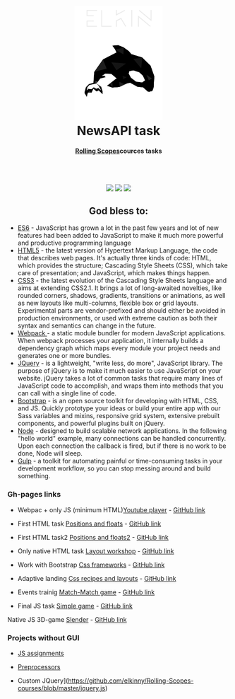 <h1 align="center">
  <br>
  <a href="https://github.com/elkinny">
    <img src="https://raw.githubusercontent.com/elkinny/Curriculum-Vitae/master/ekins_logo.png" alt="Elkin" width="200">    
  </a>
  <br>
    NewsAPI task
  <br>
</h1>

<h4 align="center"><a href="https://rollingscopes.com/" target="_blank">Rolling Scopes</a>cources tasks</h4>

<br>
<br>
<p align="center">
    <img src="https://forthebadge.com/images/badges/built-by-codebabes.svg">
    <img src="https://forthebadge.com/images/badges/made-with-javascript.svg">
    <img src="https://forthebadge.com/images/badges/powered-by-electricity.svg">
</p>

<h2 align="center"> God bless to: </h2>
<ul>
  <li><a href="http://es6-features.org/#Constants">ES6</a> - JavaScript has grown a lot in the past few years and lot of new features had been added to JavaScript to make it much more powerful and productive programming language</li>
  <li><a href="https://html5book.ru">HTML5</a> - the latest version of Hypertext Markup Language, the code that describes web pages. It's actually three kinds of code: HTML, which provides the structure; Cascading Style Sheets (CSS), which take care of presentation; and JavaScript, which makes things happen.</li>
  <li><a href="https://developer.mozilla.org/en-US/docs/Web/CSS/CSS3">CSS3</a> - the latest evolution of the Cascading Style Sheets language and aims at extending CSS2.1. It brings a lot of long-awaited novelties, like rounded corners, shadows, gradients, transitions or animations, as well as new layouts like multi-columns, flexible box or grid layouts. Experimental parts are vendor-prefixed and should either be avoided in production environments, or used with extreme caution as both their syntax and semantics can change in the future.</li>
  <li><a href="https://webpack.js.org">Webpack </a> - a static module bundler for modern JavaScript applications. When webpack processes your application, it internally builds a dependency graph which maps every module your project needs and generates one or more bundles.</li>
  <li><a href="https://www.w3schools.com/jquery/jquery_intro.asp">JQuery</a> - is a lightweight, "write less, do more", JavaScript library. The purpose of jQuery is to make it much easier to use JavaScript on your website. jQuery takes a lot of common tasks that require many lines of JavaScript code to accomplish, and wraps them into methods that you can call with a single line of code.</li>
   <li><a href="https://getbootstrap.com/">Bootstrap</a> - is an open source toolkit for developing with HTML, CSS, and JS. Quickly prototype your ideas or build your entire app with our Sass variables and mixins, responsive grid system, extensive prebuilt components, and powerful plugins built on jQuery.</li>
   <li><a href="https://nodejs.org/en/">Node</a> - designed to build scalable network applications. In the following "hello world" example, many connections can be handled concurrently. Upon each connection the callback is fired, but if there is no work to be done, Node will sleep.</li>
   <li><a href="https://gulpjs.com">Gulp</a> - a toolkit for automating painful or time-consuming tasks in your development workflow, so you can stop messing around and build something.</li>
</ul>
   
### Gh-pages links
* Webpac + only JS (minimum HTML)[Youtube player](https://elkinny.github.io/Rolling-Scopes-courses/youtube/) - [GitHub link](https://github.com/elkinny/Rolling-Scopes-courses/tree/master/youtube)

* First HTML task [Positions and floats](https://elkinny.github.io/Rolling-Scopes-courses/positions-and-floats/) - [GitHub link](https://github.com/elkinny/Rolling-Scopes-courses/tree/master/positions-and-floats)

* First HTML task2 [Positions and floats2](https://elkinny.github.io/Rolling-Scopes-courses/positions-and-floats2/) - [GitHub link](https://github.com/elkinny/Rolling-Scopes-courses/tree/master/positions-and-floats2)

* Only native HTML task [Layout workshop](https://elkinny.github.io/Rolling-Scopes-courses/layout-workshop/) - [GitHub link](https://github.com/elkinny/Rolling-Scopes-courses/tree/master/layout-workshop)

* Work with Bootstrap [Css frameworks](https://elkinny.github.io/Rolling-Scopes-courses/css-frameworks/) - [GitHub link](https://github.com/elkinny/Rolling-Scopes-courses/tree/master/css-frameworks)

* Adaptive landing [Css recipes and layouts](https://elkinny.github.io/Rolling-Scopes-courses/css-recipes-and-layouts/) - [GitHub link](https://github.com/elkinny/Rolling-Scopes-courses/tree/master/css-recipes-and-layouts)

* Events trainig [Match-Match game](https://elkinny.github.io/Rolling-Scopes-courses/match-match-game/) - [GitHub link](https://github.com/elkinny/Rolling-Scopes-courses/tree/master/match-match-game)

* Final JS task [Simple game](https://elkinny.github.io/Rolling-Scopes-courses/game/) - [GitHub link](https://github.com/elkinny/Rolling-Scopes-courses/tree/master/game)

Native JS 3D-game [Slender](https://dmitry-white.github.io/Slender/) - [GitHub link](https://github.com/Dmitry-White/Slender)

### Projects without GUI

* [JS assignments](https://github.com/elkinny/Rolling-Scopes-courses/tree/master/task)

* [Preprocessors](https://github.com/elkinny/Rolling-Scopes-courses/tree/master/layout-and-preprocessor)

* Custom JQuery](https://github.com/elkinny/Rolling-Scopes-courses/blob/master/jquery.js)




